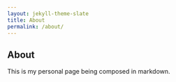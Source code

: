 ```yaml
---
layout: jekyll-theme-slate
title: About
permalink: /about/
---
```


## About
This is my personal page being composed in markdown.

